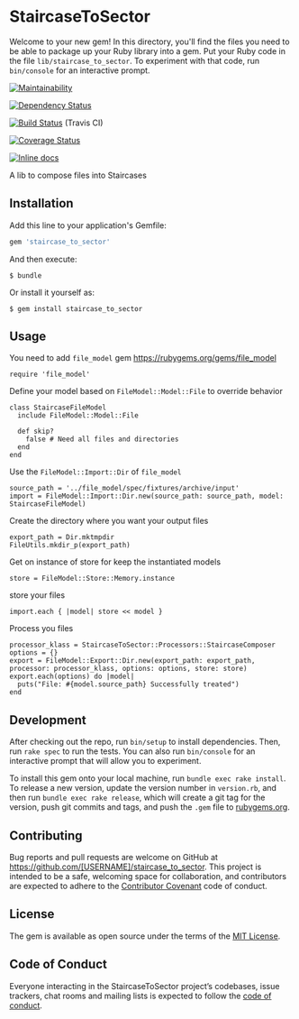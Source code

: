 # StaircaseToSector

Welcome to your new gem! In this directory, you'll find the files you need to be able to package up your Ruby library into a gem. Put your Ruby code in the file `lib/staircase_to_sector`. To experiment with that code, run `bin/console` for an interactive prompt.

[![Maintainability](https://api.codeclimate.com/v1/badges/b555e20a16d6c8776959/maintainability)](https://codeclimate.com/github/FinalCAD/staircase_to_sector/maintainability)

[![Dependency Status](https://gemnasium.com/FinalCAD/staircase_to_sector.svg)](https://gemnasium.com/FinalCAD/staircase_to_sector)

[![Build Status](https://travis-ci.org/FinalCAD/staircase_to_sector.svg?branch=master)](https://travis-ci.org/FinalCAD/staircase_to_sector) (Travis CI)

[![Coverage Status](https://coveralls.io/repos/FinalCAD/staircase_to_sector/badge.svg?branch=master&service=github)](https://coveralls.io/github/FinalCAD/staircase_to_sector?branch=master)

[![Inline docs](http://inch-ci.org/github/FinalCAD/staircase_to_sector.svg?branch=master)](http://inch-ci.org/github/FinalCAD/staircase_to_sector)

A lib to compose files into Staircases

## Installation

Add this line to your application's Gemfile:

```ruby
gem 'staircase_to_sector'
```

And then execute:

    $ bundle

Or install it yourself as:

    $ gem install staircase_to_sector

## Usage

You need to add `file_model` gem https://rubygems.org/gems/file_model

```
require 'file_model'
```

Define your model based on `FileModel::Model::File` to override behavior

```
class StaircaseFileModel
  include FileModel::Model::File

  def skip?
    false # Need all files and directories
  end
end
```

Use the `FileModel::Import::Dir` of `file_model`

```
source_path = '../file_model/spec/fixtures/archive/input'
import = FileModel::Import::Dir.new(source_path: source_path, model: StaircaseFileModel)
```

Create the directory where you want your output files

```
export_path = Dir.mktmpdir
FileUtils.mkdir_p(export_path)
```

Get on instance of store for keep the instantiated models

```
store = FileModel::Store::Memory.instance
```

store your files

```
import.each { |model| store << model }
```

Process you files

```
processor_klass = StaircaseToSector::Processors::StaircaseComposer
options = {}
export = FileModel::Export::Dir.new(export_path: export_path, processor: processor_klass, options: options, store: store)
export.each(options) do |model|
  puts("File: #{model.source_path} Successfully treated")
end
```

## Development

After checking out the repo, run `bin/setup` to install dependencies. Then, run `rake spec` to run the tests. You can also run `bin/console` for an interactive prompt that will allow you to experiment.

To install this gem onto your local machine, run `bundle exec rake install`. To release a new version, update the version number in `version.rb`, and then run `bundle exec rake release`, which will create a git tag for the version, push git commits and tags, and push the `.gem` file to [rubygems.org](https://rubygems.org).

## Contributing

Bug reports and pull requests are welcome on GitHub at https://github.com/[USERNAME]/staircase_to_sector. This project is intended to be a safe, welcoming space for collaboration, and contributors are expected to adhere to the [Contributor Covenant](http://contributor-covenant.org) code of conduct.

## License

The gem is available as open source under the terms of the [MIT License](https://opensource.org/licenses/MIT).

## Code of Conduct

Everyone interacting in the StaircaseToSector project’s codebases, issue trackers, chat rooms and mailing lists is expected to follow the [code of conduct](https://github.com/[USERNAME]/staircase_to_sector/blob/master/CODE_OF_CONDUCT.md).
